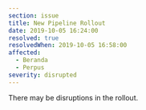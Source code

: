 ```yaml
---
section: issue
title: New Pipeline Rollout
date: 2019-10-05 16:24:00
resolved: true
resolvedWhen: 2019-10-05 16:58:00
affected:
  - Beranda
  - Perpus
severity: disrupted
---
```


There may be disruptions in the rollout.
 